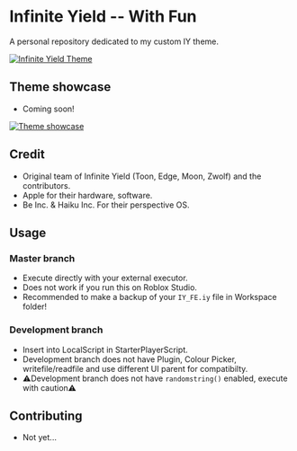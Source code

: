 # Infinite Yield -- With Fun

A personal repository dedicated to my custom IY theme.

[![Infinite Yield Theme](https://media.discordapp.net/attachments/1127984104294592603/1140300769753567402/I-think-it_s-good.webp?width=336&height=432)](https://media.discordapp.net/attachments/1127984104294592603/1140300769753567402/I-think-it_s-good.webp)

## Theme showcase

* Coming soon!

[![Theme showcase](https://media.discordapp.net/stickers/1031938879290347540.webp?size=160)](https://media.discordapp.net/stickers/1031938879290347540.webp)

## Credit

* Original team of Infinite Yield (Toon, Edge, Moon, Zwolf) and the contributors.
* Apple for their hardware, software.
* Be Inc. & Haiku Inc. For their perspective OS.

## Usage

### Master branch

* Execute directly with your external executor.
* Does not work if you run this on Roblox Studio.
* Recommended to make a backup of your `IY_FE.iy` file in Workspace folder!

### Development branch

* Insert into LocalScript in StarterPlayerScript.
* Development branch does not have Plugin, Colour Picker, writefile/readfile and use different UI parent for compatibilty.
* ⚠️Development branch does not have `randomstring()` enabled, execute with caution⚠️

## Contributing

* Not yet...
